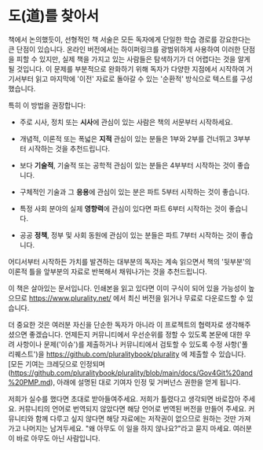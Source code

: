 # 도(道)를 찾아서
>
>
책에서 논의했듯이, 선형적인 책 서술은 모든 독자에게 단일한 학습 경로를 강요한다는 큰 단점이 있습니다.  온라인 버전에서는 하이퍼링크를 광범위하게 사용하여 이러한 단점을 피할 수 있지만, 실제 책을 가지고 있는 사람들은 탐색하기가 더 어렵다는 것을 알게 될 것입니다.  이 문제를 부분적으로 완화하기 위해 독자가 다양한 지점에서 시작하여 거기서부터 읽고 마지막에 '이전' 자료로 돌아갈 수 있는 '순환적' 방식으로 텍스트를 구성했습니다.

특히 이 방법을 권장합니다:

- 주로 시사, 정치 또는 **시사**에 관심이 있는 사람은 책의 서문부터 시작하세요.

- 개념적, 이론적 또는 폭넓은 **지적** 관심이 있는 분들은 1부와 2부를 건너뛰고 3부부터 시작하는 것을 추천드립니다.

- 보다 **기술적**, 기술적 또는 공학적 관심이 있는 분들은 4부부터 시작하는 것이 좋습니다.

- 구체적인 기술과 그 **응용**에 관심이 있는 분은 파트 5부터 시작하는 것이 좋습니다.

- 특정 사회 분야의 실제 **영향력**에 관심이 있다면 파트 6부터 시작하는 것이 좋습니다.

- 공공 **정책**, 정부 및 사회 동원에 관심이 있는 분들은 파트 7부터 시작하는 것이 좋습니다.

어디서부터 시작하든 가치를 발견하는 대부분의 독자는 계속 읽으면서 책의 '뒷부분'의 이론적 틀을 앞부분의 자료로 반복해서 채워나가는 것을 추천드립니다.

이 책은 살아있는 문서입니다.  인쇄본을 읽고 있다면 이미 구식이 되어 있을 가능성이 높으므로 https://www.plurality.net/ 에서 최신 버전을 읽거나 무료로 다운로드할 수 있습니다.

더 중요한 것은 여러분 자신을 단순한 독자가 아니라 이 프로젝트의 협력자로 생각해주셨으면 좋겠습니다.  언제든지 커뮤니티에서 우선순위를 정할 수 있도록 본문에 대한 우려 사항이나 문제('이슈')를 제출하거나 커뮤니티에서 검토할 수 있도록 수정 사항('풀 리퀘스트')을 https://github.com/pluralitybook/plurality 에 제출할 수 있습니다.  [모든 기여는 크레딧으로 인정되며(https://github.com/pluralitybook/plurality/blob/main/docs/Gov4Git%20and%20PMP.md), 아래에 설명된 대로 기여자 인정 및 거버넌스 권한을 얻게 됩니다.

저희가 실수를 했다면 초대로 받아들여주세요.  저희가 틀렸다고 생각되면 바로잡아 주세요.  커뮤니티의 언어로 번역되지 않았다면 해당 언어로 번역된 버전을 만들어 주세요.  커뮤니티와 함께 다루고 싶지 않다면 해당 자료에는 저작권이 없으므로 원하는 것만 가져가고 나머지는 남겨두세요. "왜 아무도 이 일을 하지 않나요?"라고 묻지 마세요. 여러분이 바로 아무도 아닌 사람입니다.
